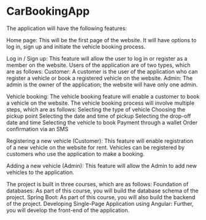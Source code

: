 # CarBookingApp

The application will have the following features:

Home page: This will be the first page of the website. It will have options to log in, sign up and initiate the vehicle booking process. 


Log in / Sign up: This feature will allow the user to log in or register as a member on the website. 
Users of the application are of two types, which are as follows:
  Customer: A customer is the user of the application who can register a vehicle or book a registered vehicle on the website.
  Admin: The admin is the owner of the application; the website will have only one admin. 


Vehicle booking: The vehicle booking feature will enable a customer to book a vehicle on the website. The vehicle booking process will involve multiple steps, which are as follows:
      Selecting the type of vehicle
      Choosing the pickup point
      Selecting the date and time of pickup
      Selecting the drop-off date and time
      Selecting the vehicle to book
      Payment through a wallet
      Order confirmation via an SMS



Registering a new vehicle (Customer): This feature will enable registration of a new vehicle on the website for rent. Vehicles can be registered by customers who use the application to make a booking.



Adding a new vehicle (Admin): This feature will allow the Admin to add new vehicles to the application.   



The project is built in three courses, which are as follows:
  Foundation of databases: As part of this course, you will build the database schema of the project. 
  Spring Boot: As part of this course, you will also build the backend of the project.
  Developing Single-Page Application using Angular: Further, you will develop the front-end of the application.

